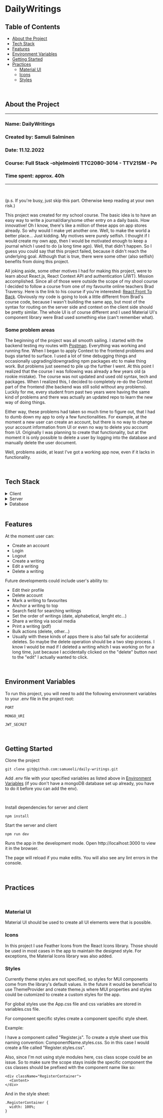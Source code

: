 # DailyWritings

## Table of Contents

- [About the Project](#about-the-project)
- [Tech Stack](#tech-stack)
- [Features](#features)
- [Environment Variables](#environment-variables)
- [Getting Started](#getting-started)
- [Practices](#practices)
  - [Material UI](#material-ui)
  - [Icons](#icons)
  - [Styles](#styles)

<br>

## About the Project

---

### Name: DailyWritings

### Created by: Samuli Salminen

### Date: 11.12.2022

### Course: Full Stack -ohjelmointi TTC2080-3014 - TTV21SM - Pe

### Time spent: approx. 40h

---

<br>

(p.s. If you're busy, just skip this part. Otherwise keep reading at your own risk.)

This project was created for my school course. The basic idea is to have an easy way to write a journal/diary/some other entry on a daily basis. How innovative! Oh I know, there's like a million of these apps on app stores already. So why would I make yet another one. Well, to make the world a better place... Just kidding. My motives were purely selfish. I thought if I would create my own app, then I would be motivated enough to keep a journal which I used to do (a long time ago). Well, that didn't happen. So I guess you could say that this project failed, because it didn't reach the underlying goal. Although that is true, there were some other (also selfish) benefits from doing this project.

All joking aside, some other motives I had for making this project, were to learn about React.js, React Context API and authentication (JWT). Mission accomplished. Since all of those were outside the scope of my shool course I decided to follow a course from one of my favourite online teachers Brad Traversy. Here is the link to his course if you're interested: <a href='https://www.udemy.com/course/modern-react-front-to-back/'>React Front To Back</a>. Obviously my code is going to look a little different from Brad's course code, because I wasn't building the same app, but most of the syntax for routing on the server side and context on the client side should be pretty similar. The whole UI is of course different and I used Material UI's component library were Brad used something else (can't remember what).

### Some problem areas

The beginning of the project was all smooth sailing. I started with the backend testing my routes with <a href='https://www.postman.com/'>Postman</a>. Everything was working and running fine. When I began to apply Context to the frontend problems and bugs started to surface. I used a lot of time debugging things and occasionally upgrading/downgrading npm packages etc to make thing work. But problems just seemed to pile up the further I went. At this point I realized that the course I was following was already a few years old (a rookie mistake). The course was not updated and used old syntax, tech and packages. When I realized this, I decided to completely re-do the Context part of the frontend (the backend was still solid without any problems). Luckily for me, every student from past two years were having the same kind of problems and there was actually an updated repo to learn the new way of doing things.

Either way, these problems had taken so much time to figure out, that I had to dumb down my app to only a few functionalities. For example, at the moment a new user can create an account, but there is no way to change your account information from UI or even no way to delete you account from UI. Originally I was planning to create that functionality, but at the moment it is only possible to delete a user by logging into the database and manually delete the user document.

Well, problems aside, at least I've got a working app now, even if it lacks in functionality.

<br>

## Tech Stack

<details>
  <summary>Client</summary>
  <ul>
    <li><a href="https://javascript.info/">JavaScript</a></li>
    <li><a href="https://axios-http.com/">Axios</a></li>
    <li><a href="https://reactjs.org/">React.js</a></li>
    <li><a href="https://mui.com/">Material UI</a></li>
  </ul>
</details>

<details>
  <summary>Server</summary>
  <ul>
    <li><a href="https://javascript.info/">JavaScript</a></li>
    <li><a href="https://nodejs.org/en/">Node.js</a></li>
    <li><a href="https://expressjs.com/">Express.js</a></li>
  </ul>
</details>

<details>
<summary>Database</summary>
  <ul>
    <li><a href="https://www.mongodb.com/home">MongoDB</a></li>
  </ul>
</details>

<br>

## Features

At the moment user can:

- Create an account
- Login
- Logout
- Create a writing
- Edit a writing
- Delete a writing

Future developments could include user's ability to:

- Edit their profile
- Delete account
- Mark a writing to favourites
- Anchor a writing to top
- Search field for searching writings
- Set the order of writings (date, alphabetical, lenght etc...)
- Share a writing via social media
- Print a writing (pdf)
- Bulk actions (delete, other...)
- Usually with these kinds of apps there is also fail safe for accidental deletes. So maybe the delete operation should be a two step process. I know I would be mad if I deleted a writing which I was working on for a long time, just because I accidentally clicked on the "delete" button next to the "edit" I actually wanted to click.

<br>

## Environment Variables

To run this project, you will need to add the following environment variables to your .env file in the project root:

`PORT`

`MONGO_URI`

`JWT_SECRET`

<br>

## Getting Started

Clone the project

```
git clone git@github.com:samueeli/daily-writings.git
```

Add .env file with your specified variables as listed above in [Environment Variables](#environment-variables) (if you don't have a mongoDB database set up already, you have to do it before you can add the env).

<br>

Install dependencies for server and client

```
npm install
```

Start the server and client

```
npm run dev
```

Runs the app in the development mode.
Open http://localhost:3000 to view it in the browser.

The page will reload if you make edits.
You will also see any lint errors in the console.

<br>

## Practices

<br>

### Material UI

Material UI should be used to create all UI elements were that is possible.

### Icons

In this project I use Feather Icons from the React Icons library. Those should be used in most cases in the app to maintain the designed style. For exceptions, the Material Icons library was also added.

### Styles

Currently theme styles are not specified, so styles for MUI components come from the library's default values. In the future it would be beneficial to use ThemeProvider and create theme.js where MUI properties and styles could be cutomized to create a custom styles for the app.

For global styles use the App.css file and css variables are stored in variables.css file.

For component specific styles create a component specific style sheet.

Example:

I have a component called "Register.js". To create a style sheet use this naming convention: ComponentName.styles.css. So in this case I would create a file called "Register.styles.css".

Also, since I'm not using style modules here, css class scope could be an issue. So to make sure the scope stays inside the specific component the css classes should be prefixed with the component name like so:

```
<div className="RegisterContainer">
  <Content>
</div>
```

And in the style sheet:

```
.RegisterContainer {
  width: 100%;
}
```
